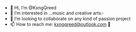 - 👋 Hi, I’m @KxngQreed
- 👀 I’m interested in ...music and creative arts🎶 
- 💞️ I’m looking to collaborate on any kind of passion project
- 📫 How to reach me: kxngqreed@outlook.com 📧

<!---
KxngQreed/KxngQreed is a ✨ special ✨ repository because its `README.md` (this file) appears on your GitHub profile.
You can click the Preview link to take a look at your changes.
--->
